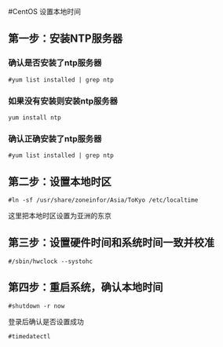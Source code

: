 #CentOS 设置本地时间
## 第一步：安装NTP服务器
### 确认是否安装了ntp服务器
`#yum list installed | grep ntp`
### 如果没有安装则安装ntp服务器
`yum install ntp`
### 确认正确安装了ntp服务器
`#yum list installed | grep ntp`
## 第二步：设置本地时区
`#ln -sf /usr/share/zoneinfor/Asia/ToKyo /etc/localtime`

这里把本地时区设置为亚洲的东京
## 第三步：设置硬件时间和系统时间一致并校准
`#/sbin/hwclock --systohc`
## 第四步：重启系统，确认本地时间
`#shutdown -r now`

登录后确认是否设置成功

`#timedatectl`
